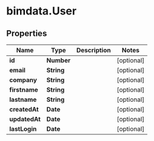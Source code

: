# bimdata.User

## Properties
Name | Type | Description | Notes
------------ | ------------- | ------------- | -------------
**id** | **Number** |  | [optional] 
**email** | **String** |  | [optional] 
**company** | **String** |  | [optional] 
**firstname** | **String** |  | [optional] 
**lastname** | **String** |  | [optional] 
**createdAt** | **Date** |  | [optional] 
**updatedAt** | **Date** |  | [optional] 
**lastLogin** | **Date** |  | [optional] 


